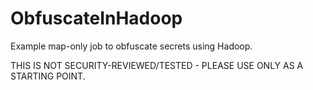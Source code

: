 # ObfuscateInHadoop
Example map-only job to obfuscate secrets using Hadoop.

THIS IS NOT SECURITY-REVIEWED/TESTED - PLEASE USE ONLY AS A STARTING POINT.
